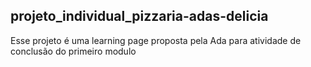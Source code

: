 ## projeto_individual_pizzaria-adas-delicia

Esse projeto é uma learning page proposta pela Ada para atividade de conclusão do primeiro modulo